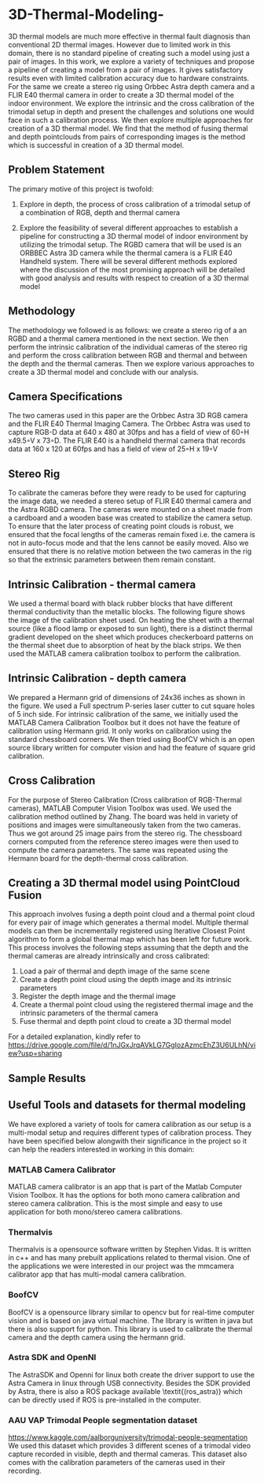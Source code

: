 # 3D-Thermal-Modeling-
3D thermal models are much more effective in thermal fault diagnosis than conventional 2D thermal images. However due to limited work in this domain, there is no standard pipeline of creating such a model using just a pair of images. In this work, we explore a variety of techniques and propose a pipeline of creating a model from a pair of images. It gives satisfactory results even with limited calibration accuracy due to hardware constraints. For the same we create a stereo rig using Orbbec Astra depth camera and a FLIR E40 thermal camera in order to create a 3D thermal model of the indoor environment. We explore the intrinsic and the cross calibration of the trimodal setup in depth and present the challenges and solutions one would face in such a calibration process. We then explore multiple approaches for creation of a 3D thermal model. We find that the method of fusing thermal and depth pointclouds from pairs of corresponding images is the method which is successful in creation of a 3D thermal model.

## Problem Statement
The primary motive of this project is twofold: 

1. Explore in depth, the process of cross calibration of a trimodal setup of a combination of RGB, depth and thermal camera 

2. Explore the feasibility of several different approaches to establish a pipeline for constructing a 3D thermal model of indoor environment by utilizing the trimodal setup. The RGBD camera that will be used is an ORBBEC Astra 3D camera while the thermal camera is a FLIR E40 Handheld system. There will be several different methods explored where the discussion of the most promising approach will be detailed with good analysis and results with respect to creation of a 3D thermal model

## Methodology
The methodology we followed is as follows: we create a stereo rig of a an RGBD and a thermal camera mentioned in the next section. We then perform the intrinsic calibration of the individual cameras of the stereo rig and perform the cross calibration between RGB and thermal and between the depth and the thermal cameras. Then we explore various approaches to create a 3D thermal model and conclude with our analysis.

## Camera Specifications
The  two  cameras  used  in  this  paper  are  the  Orbbec  Astra 3D  RGB  camera  and  the  FLIR  E40  Thermal  Imaging Camera. The Orbbec Astra was used to capture RGB-D data at 640 x 480 at 30fps and has a field of view of 60◦H x49.5◦V x 73◦D. The FLIR E40 is a handheld thermal camera that records data at 160 x 120 at 60fps and has a field of view of 25◦H x 19◦V

## Stereo Rig
To calibrate the cameras before they were ready to be used for capturing the image data, we needed a stereo setup of FLIR E40 thermal camera and the Astra RGBD camera. The cameras were mounted on a sheet made from a cardboard and a wooden base was created to stabilize the camera setup. To ensure that the later process of creating point clouds is robust, we ensured that the focal lengths of the cameras remain fixed i.e. the camera is not in auto-focus mode and that the lens cannot be easily moved. Also we ensured that there is no relative motion between the two cameras in the rig so that the extrinsic parameters between them remain constant. 

## Intrinsic Calibration - thermal camera
We used a thermal board with black rubber blocks that have different thermal conductivity than the metallic blocks. The following figure shows the image of the calibration sheet used. On heating the sheet with a thermal source (like a flood lamp or exposed to sun light), there is a distinct thermal gradient developed on the sheet which produces checkerboard patterns on the thermal sheet due to absorption of heat by the black strips. We then used the MATLAB camera calibration toolbox to perform the calibration. 

## Intrinsic Calibration - depth camera
We prepared a Hermann grid of dimensions of 24x36 inches as shown in the figure. We used a Full spectrum P-series laser cutter to cut square holes of 5 inch side. For intrinsic calibration of the same, we initially used the MATLAB Camera Calibration Toolbox but it does not have the feature of calibration using Hermann grid. It only works on calibration using the standard chessboard corners. We then tried using BoofCV which is an open source library written for computer vision and had the feature of square grid calibration.

## Cross Calibration
For the purpose of Stereo Calibration (Cross calibration of RGB-Thermal cameras), MATLAB Computer Vision Toolbox was used. We used the calibration method outlined by Zhang. The board was held in variety of positions and images were simultaneously taken from the two cameras. Thus we got around 25 image pairs from the stereo rig. The chessboard corners computed from the reference stereo images were then used to compute the camera parameters. The same was repeated using the Hermann board for the depth-thermal cross calibration.

## Creating a 3D thermal model using PointCloud Fusion
This approach involves fusing a depth point cloud and a thermal point cloud for every pair of image which generates a thermal model. Multiple thermal models can then be incrementally registered using Iterative Closest Point algorithm to form a global thermal map which has been left for future work. This process involves the following steps assuming that the depth and the thermal cameras are already intrinsically and cross calibrated:
1. Load a pair of thermal and depth image of the same scene 
2. Create a depth point cloud using the depth image and its intrinsic parameters
3. Register the depth image and the thermal image
4. Create a thermal point cloud using the registered thermal image and the intrinsic parameters of the thermal camera
5. Fuse thermal and depth point cloud to create a 3D thermal model

For a detailed explanation, kindly refer to https://drive.google.com/file/d/1nJGxJrqAVkLG7GgIozAzmcEhZ3U6ULhN/view?usp=sharing

## Sample Results

## Useful Tools and datasets for thermal modeling 
We have explored a variety of tools for camera calibration as our setup is a multi-modal setup and requires different types of calibration process. They have been specified below alongwith their significance in the project so it can help the readers interested in working in this domain:
### MATLAB Camera Calibrator
MATLAB camera calibrator is an app that is part of the Matlab Computer Vision Toolbox. It has the options for both mono camera calibration and stereo camera calibration. This is the most simple and easy to use application for both mono/stereo camera calibrations. 
### Thermalvis
Thermalvis is a opensource software written by Stephen Vidas. It is written in c++ and has many prebuilt applications related to thermal vision. One of the applications we were interested in our project was the mmcamera calibrator app that has multi-modal camera calibration. 
### BoofCV 
BoofCV is a opensource library similar to opencv but for real-time computer vision and is based on java virtual machine. The library is written in java but there is also support for python. This library is used to calibrate the thermal camera and the depth camera using the hermann grid. 
### Astra SDK and OpenNI
The AstraSDK and Openni for linux both create the driver support to use the Astra Camera in linux through USB connectivity. Besides the SDK provided by Astra, there is also a ROS package available \textit{(ros\_astra)} which can be directly used if ROS is pre-installed in the computer.  
###  AAU VAP Trimodal People segmentation dataset 
https://www.kaggle.com/aalborguniversity/trimodal-people-segmentation
We used this dataset which provides 3 different scenes of a trimodal video capture recorded in visible, depth and thermal cameras. This dataset also comes with the calibration parameters of the cameras used in their recording.
